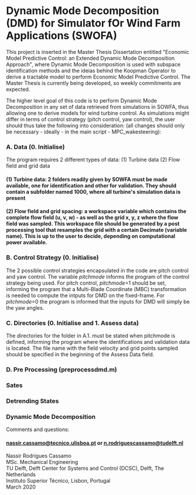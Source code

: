 # Dynamic Mode Decomposition (DMD) for Simulator fOr Wind Farm Applications (SWOFA)

This project is inserted in the Master Thesis Dissertation entitled "Economic Model Predictive Control: an Extended Dynamic Mode Decomposition Approach", where Dynamic Mode Decomposition is used with subspace identification methods and the ideias behind the Koopman Operator to derive a tractable model to perform Economic Model Predictive Control.
The Master Thesis is currently being developed, so weekly commitments are expected.

The higher level goal of this code is to perform Dynamic Mode Decomposition in any set of data retrieved from simulations in SOWFA, thus allowing one to derive models for wind turbine control. As simulations might differ in terms of control strategy (pitch control, yaw control), the user should thus take the following into consideration: (all changes should only be necessary - ideally - in the main script - MPC_wakesteering):


### A. Data (0. Initialise)
The program requires 2 different types of data: (1) Turbine data (2) Flow field and grid data

#### (1) Turbine data: 2 folders readily given by SOWFA must be made available, one for identification and other for validation. They should contain a subfolder named 1000, where all turbine's simulation data is present

#### (2) Flow field and grid spacing: a workspace variable which contains the complete flow field (u, v, w) - as well as the grid x, y, z where the flow field was sampled. This workspace file should be generated by a post processing tool that resamples the grid with a certain Decimate (variable name). This is up to the user to decide, depending on computational power available.

### B. Control Strategy (0. Initialise)
The 2 possible control strategies encapsulated in the code are pitch control and yaw control. The variable *pitchmode* informs the program of the control strategy being used. For pitch control, *pitchmode*=1 should be set, informing the program that a Multi-Blade Coordinate (MBC) transformation is needed to compute the intputs for DMD on the fixed-frame. For *pitchmode*=0 the program is informed that the inputs for DMD will simply be the yaw angles.

### C. Directories (0. Initialise and 1. Assess data)
The directories for the folder in A.1. must be stated when pitchmode is defined, informing the program where the identifications and validation data is located. 
The file name with the field velocity and grid points sampled should be specified in the beginning of the Assess Data field.

### D. Pre Processing (preprocessdmd.m)

### Sates

### Detrending States

### Dynamic Mode Decomposition 



Comments and questions:
#### nassir.cassamo@tecnico.ulisboa.pt or n.rodriguescassamo@tudelft.nl

Nassir Rodrigues Cassamo  
MSc. Mechanical Engineering  
TU Delft, Delft Center for Systems and Control (DCSC), Delft, The Netherlands  
Instituto Superior Técnico, Lisbon, Portugal   
March 2020  
